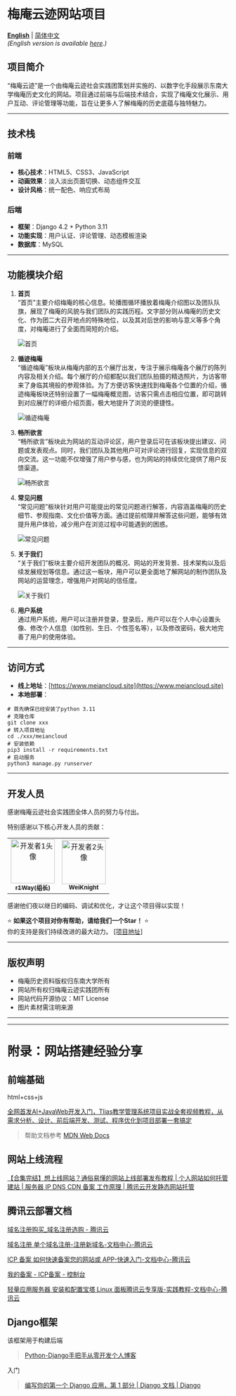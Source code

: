 # 梅庵云迹网站项目
[**English**](README.md) | [简体中文](#)  
*(English version is available [here](README.md).)*

## 项目简介
“梅庵云迹”是一个由梅庵云迹社会实践团策划并实施的、以数字化手段展示东南大学梅庵历史文化的网站。项目通过前端与后端技术结合，实现了梅庵文化展示、用户互动、评论管理等功能，旨在让更多人了解梅庵的历史底蕴与独特魅力。

---

## 技术栈
### 前端
- **核心技术**：HTML5、CSS3、JavaScript
- **动画效果**：淡入淡出页面切换、动态组件交互
- **设计风格**：统一配色、响应式布局

### 后端
- **框架**：Django 4.2 + Python 3.11
- **功能实现**：用户认证、评论管理、动态模板渲染
- **数据库**：MySQL

---

## 功能模块介绍
1. **首页**  
   “首页”主要介绍梅庵的核心信息。轮播图循环播放着梅庵介绍图以及团队队旗，展现了梅庵的风貌与我们团队的实践历程。文字部分则从梅庵的历史文化、作为团二大召开地点的特殊地位，以及其对后世的影响与意义等多个角度，对梅庵进行了全面而简短的介绍。

   ![首页](figs/main.png)

2. **循迹梅庵**  
   “循迹梅庵”板块从梅庵内部的五个展厅出发，专注于展示梅庵各个展厅的陈列内容及相关介绍。每个展厅的介绍都配以我们团队拍摄的精选照片，为访客带来了身临其境般的参观体验。为了方便访客快速找到梅庵各个位置的介绍，循迹梅庵板块还特别设置了一幅梅庵概览图，访客只需点击相应位置，即可跳转到对应展厅的详细介绍页面，极大地提升了浏览的便捷性。

   ![循迹梅庵](figs/xjma.png)

3. **畅所欲言**  
   “畅所欲言”板块此为网站的互动评论区，用户登录后可在该板块提出建议、问题或发表观点。同时，我们团队及其他用户可对评论进行回复，实现信息的双向交流。这一功能不仅增强了用户参与感，也为网站的持续优化提供了用户反馈渠道。

   ![畅所欲言](figs/csyy.png)

4. **常见问题**  
    “常见问题”板块针对用户可能提出的常见问题进行解答，内容涵盖梅庵的历史细节、参观指南、文化价值等方面。通过提前梳理并解答这些问题，能够有效提升用户体验，减少用户在浏览过程中可能遇到的困惑。 

    ![常见问题](figs/cjwt.png) 

5. **关于我们**  
   “关于我们”板块主要介绍开发团队的概况、网站的开发背景、技术架构以及后续发展规划等信息。通过这一板块，用户可以更全面地了解网站的制作团队及网站的运营理念，增强用户对网站的信任度。

   ![关于我们](figs/about.png)

6. **用户系统**  
   通过用户系统，用户可以注册并登录，登录后，用户可以在个人中心设置头像、修改个人信息（如性别、生日、个性签名等），以及修改密码，极大地完善了用户的使用体验。

---

## 访问方式
- **线上地址**：[https://www.meiancloud.site](https://www.meiancloud.site)  
- **本地部署**：
```shell
# 首先确保已经安装了python 3.11
# 克隆仓库
git clone xxx
# 转入项目地址
cd ./xxx/meiancloud
# 安装依赖
pip3 install -r requirements.txt
# 启动服务
python3 manage.py runserver
```  
---
## 开发人员
感谢梅庵云迹社会实践团全体人员的努力与付出。

特别感谢以下核心开发人员的贡献：

<table>
  <tr>
    <td align="center">
      <a href="https://github.com/r1Way">
        <img src="https://avatars.githubusercontent.com/r1Way" width="100px;" alt="开发者1头像"/>
        <br />
        <sub><b>r1Way(组长)</b></sub>
      </a>
    </td>
    <td align="center">
      <a href="https://github.com/WeiKnight0">
        <img src="https://avatars.githubusercontent.com/weiknight0" width="100px;" alt="开发者2头像"/>
        <br />
        <sub><b>WeiKnight</b></sub>
      </a>
    </td>
  </tr>
</table>

感谢他们夜以继日的编码、调试和优化，才让这个项目得以实现！

⭐ **如果这个项目对你有帮助，请给我们一个Star！** ⭐  
你的支持是我们持续改进的最大动力。 [[项目地址]](https://github.com/r1Way/meiancloud)


---

## 版权声明
- 梅庵历史资料版权归东南大学所有
- 网站所有权归梅庵云迹实践团所有
- 网站代码开源协议：MIT License
- 图片素材需注明来源

---
---
# 附录：网站搭建经验分享 
<!-- 
# 梅庵云迹网站

[网站链接www.meiancloud.site](https://meiancloud.site/)

## 项目地址

[r1Way/meian_web: meiancloud](https://github.com/r1Way/meian_web) -->

## 前端基础

html+css+js

[全网首发AI+JavaWeb开发入门，Tlias教学管理系统项目实战全套视频教程，从需求分析、设计、前后端开发、测试、程序优化到项目部署一套搞定](https://www.bilibili.com/video/BV1yGydYEE3H?vd_source=ec4e4974e1b56ed330afdb6c6ead1501)

> 帮助文档参考 [MDN Web Docs](https://developer.mozilla.org/zh-CN/) 

## 网站上线流程

[【合集完结】想上线网站？通俗易懂的网站上线部署发布教程 | 个人网站如何托管建站 | 服务器 IP DNS CDN 备案 工作原理 | 腾讯云开发静态网站托管](https://www.bilibili.com/video/BV18a4y1Y7e9?p=6&vd_source=ec4e4974e1b56ed330afdb6c6ead1501)

## 腾讯云部署文档

[域名注册购买_域名注册选购 - 腾讯云](https://buy.cloud.tencent.com/domain)

[域名注册 单个域名注册-注册新域名-文档中心-腾讯云](https://cloud.tencent.com/document/product/242/9595)

[ICP 备案 如何快速备案您的网站或 APP-快速入门-文档中心-腾讯云](https://cloud.tencent.com/document/product/243/39038)

[我的备案 - ICP备案 - 控制台](https://console.cloud.tencent.com/beian/manage/material)

[轻量应用服务器 安装和配置宝塔 Linux 面板腾讯云专享版-实践教程-文档中心-腾讯云](https://cloud.tencent.com/document/product/1207/54078)

## Django框架

该框架用于构建后端

>  [Python-Django手把手从零开发个人博客](https://www.bilibili.com/video/BV1iU4y1A7MH?vd_source=ec4e4974e1b56ed330afdb6c6ead1501)

入门

>  [编写你的第一个 Django 应用，第 1 部分 | Django 文档 | Django](https://docs.djangoproject.com/zh-hans/5.1/intro/tutorial01/)
